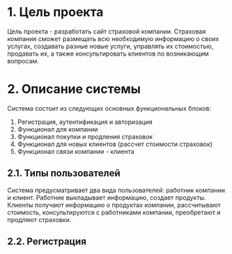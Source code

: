 # 1. Цель проекта

Цель проекта - разработать сайт страховой компании. Страховая компания сможет размещать всю необходимую информацию о своих услугах, создавать разные новые услуги, управлять их стоимостью, продавать их, а также консультировать клиентов по возникающим вопросам.

# 2. Описание системы

Система состоит из следующих основных функциональных блоков:

1. Регистрация, аутентификация и авторизация
2. Функционал для компании
3. Функционал покупки и продления страховок
4. Функционал для новых клиентов (рассчет стоимости страховок)
5. Функционал связи компании - клиента

## 2.1. Типы пользователей

Система предусматривает два вида пользователей: работник компании и клиент. Работник выкладывает информацию, создает продукты. Клиенты получают информацию о продуктах компании, рассчитывают стоимость, консультируются с работниками компании, преобретают и продляют страховки.

## 2.2. Регистрация
